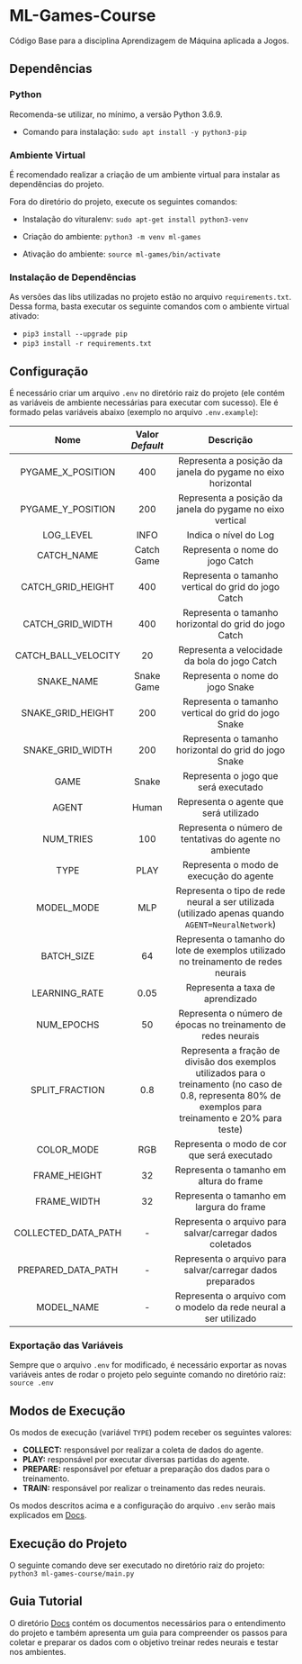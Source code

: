 # ML-Games-Course

Código Base para a disciplina Aprendizagem de Máquina aplicada a Jogos.

## Dependências

### Python

Recomenda-se utilizar, no mínimo, a versão Python 3.6.9.

- Comando para instalação: ```sudo apt install -y python3-pip```

### Ambiente Virtual

É recomendado realizar a criação de um ambiente virtual para instalar as dependências do projeto.

Fora do diretório do projeto, execute os seguintes comandos:

- Instalação do vituralenv: ```sudo apt-get install python3-venv```

- Criação do ambiente: ```python3 -m venv ml-games```

- Ativação do ambiente: ```source ml-games/bin/activate```

### Instalação de Dependências

As versões das libs utilizadas no projeto estão no arquivo ```requirements.txt```. Dessa forma, basta executar os seguinte comandos com o ambiente virtual ativado:

- ```pip3 install --upgrade pip```
- ```pip3 install -r requirements.txt```

## Configuração

É necessário criar um arquivo ```.env``` no diretório raiz do projeto (ele contém as variáveis de ambiente necessárias para executar com sucesso). Ele é formado pelas variáveis abaixo (exemplo no arquivo ```.env.example```):

|   **Nome**   |  **Valor _Default_**  |    **Descrição**    |
| :---:        |     :---:      |          :---: |
|PYGAME_X_POSITION| 400 | Representa a posição da janela do pygame no eixo horizontal    |
|PYGAME_Y_POSITION| 200 | Representa a posição da janela do pygame no eixo vertical      |
|LOG_LEVEL| INFO | Indica o nível do Log |
|CATCH_NAME| Catch Game | Representa o nome do jogo Catch |
|CATCH_GRID_HEIGHT| 400 | Representa o tamanho vertical do grid do jogo Catch |
|CATCH_GRID_WIDTH| 400 | Representa o tamanho horizontal do grid do jogo Catch |
|CATCH_BALL_VELOCITY| 20 | Representa a velocidade da bola do jogo Catch |
|SNAKE_NAME| Snake Game | Representa o nome do jogo Snake |
|SNAKE_GRID_HEIGHT| 200 |Representa o tamanho vertical do grid do jogo Snake |
|SNAKE_GRID_WIDTH| 200 | Representa o tamanho horizontal do grid do jogo Snake |
|GAME| Snake | Representa o jogo que será executado |
|AGENT| Human | Representa o agente que será utilizado |
|NUM_TRIES| 100 | Representa o número de tentativas do agente no ambiente |
|TYPE| PLAY | Representa o modo de execução do agente |
|MODEL_MODE| MLP | Representa o tipo de rede neural a ser utilizada (utilizado apenas quando ```AGENT=NeuralNetwork```) |
|BATCH_SIZE| 64 | Representa o tamanho do lote de exemplos utilizado no treinamento de redes neurais |
|LEARNING_RATE| 0.05 | Representa a taxa de aprendizado |
|NUM_EPOCHS| 50 | Representa o número de épocas no treinamento de redes neurais |
|SPLIT_FRACTION| 0.8 | Representa a fração de divisão dos exemplos utilizados para o treinamento (no caso de 0.8, representa 80% de exemplos para treinamento e 20% para teste) |
|COLOR_MODE| RGB | Representa o modo de cor que será executado |
|FRAME_HEIGHT| 32 | Representa o tamanho em altura do frame |
|FRAME_WIDTH| 32 | Representa o tamanho em largura do frame |
|COLLECTED_DATA_PATH| - | Representa o arquivo para salvar/carregar dados coletados |
|PREPARED_DATA_PATH| - | Representa o arquivo para salvar/carregar dados preparados |
|MODEL_NAME| - | Representa o arquivo com o modelo da rede neural a ser utilizado |

### Exportação das Variáveis

Sempre que o arquivo ```.env``` for modificado, é necessário exportar as novas variáveis antes de rodar o projeto pelo seguinte comando no diretório raiz: ```source .env```

## Modos de Execução

Os modos de execução (variável ```TYPE```) podem receber os seguintes valores:

- **COLLECT:** responsável por realizar a coleta de dados do agente.
- **PLAY:** responsável por executar diversas partidas do agente.
- **PREPARE:** responsável por efetuar a preparação dos dados para o treinamento.
- **TRAIN:** responsável por realizar o treinamento das redes neurais.

Os modos descritos acima e a configuração do arquivo ```.env``` serão mais explicados em [Docs](docs/).

## Execução do Projeto

O seguinte comando deve ser executado no diretório raiz do projeto: ```python3 ml-games-course/main.py``` 

## Guia Tutorial

O diretório [Docs](docs/) contém os documentos necessários para o entendimento do projeto e também apresenta um guia para compreender os passos para coletar e preparar os dados com o objetivo treinar redes neurais e testar nos ambientes.
